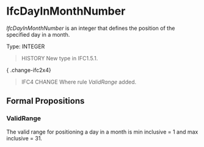 # IfcDayInMonthNumber

_IfcDayInMonthNumber_ is an integer that defines the position of the specified day in a month.<!-- end of definition -->

Type: INTEGER

> HISTORY  New type in IFC1.5.1.

{ .change-ifc2x4}
> IFC4 CHANGE  Where rule _ValidRange_ added.

## Formal Propositions

### ValidRange
The valid range for positioning a day in a month is min inclusive = 1 and max inclusive = 31.
